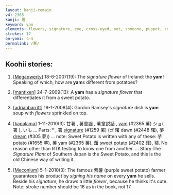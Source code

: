 ```yaml
---
layout: kanji-remain
v4: 2365
kanji: 薯
keyword: yam
elements: flowers, signature, eye, cross-eyed, net, someone, puppet, sooty, old man, sun, day
strokes: 17
on-yomi: ショ
permalink: /薯/
---
```


## Koohii stories: 

1) [<a href="http://kanji.koohii.com/profile/Megaqwerty">Megaqwerty</a>] 18-6-2007(19): The <em>signature flower</em> of Ireland: the<strong> yam</strong>! Speaking of which, how are<strong> yam</strong>s different from potatoes?

2) [<a href="http://kanji.koohii.com/profile/mantixen">mantixen</a>] 24-7-2009(13): A<strong> yam</strong> has a <em>signature</em> <em>flower</em> that differentiates it from a sweet potato.

3) [<a href="http://kanji.koohii.com/profile/adrianbarritt">adrianbarritt</a>] 19-1-2008(4): Gordon Ramsey&#039;s <em>signature</em> dish is<strong> yam</strong> soup with <em>flowers</em> sprinkled on top.

4) [<a href="http://kanji.koohii.com/profile/kapalama">kapalama</a>] 1-11-2010(3): 甘薯 , 薯童謡 , 薯童説話 , <a href="../v4/2365.html">yam</a> (#2365 薯) ショ( 署 ), いも ... Parts:艹, 署 <a href="../v4/1259.html">signature</a> (#1259 署) (cf 曙 dawn (#2448 曙), 夢 <a href="../v4/305.html">dream</a> (#305 夢)) ... note: Sweet Potato is written with any of these: 芋 <a href="../v4/1655.html">potato</a> (#1655 芋), 薯 <a href="../v4/2365.html">yam</a> (#2365 薯), 藷 <a href="../v4/2402.html">sweet potato</a> (#2402 藷), 蕷. No reason other than RTK testing to know one from another. ... Story:The <em>Signature Plant</em> of Southern Japan is the Sweet Potato, and this is the old Chinese way of writing it.

5) [<a href="http://kanji.koohii.com/profile/Meconium">Meconium</a>] 5-1-2010(3): The famous 紫薯 (purple sweet potato) farmer guarantees his product by <em>signing his name</em> on every <strong>yam</strong> he sells. Beside his <em>signature</em>, he draws a little <em>flower</em>, because he thinks it&#039;s cute. Note: stroke number should be 16 as in the book, not 17.

